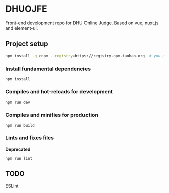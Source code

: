 # DHUOJFE

Front-end development repo for DHU Online Judge.
Based on vue, nuxt.js and element-ui.

## Project setup

```bash
npm install -g cnpm --registry=https://registry.npm.taobao.org  # you may use cnpm depending on your network status

```

### Install fundamental dependencies 
```
npm install
```

### Compiles and hot-reloads for development
```
npm run dev
```

### Compiles and minifies for production
```
npm run build
```

### Lints and fixes files

**Deprecated**

```
npm run lint
```


## TODO
ESLint